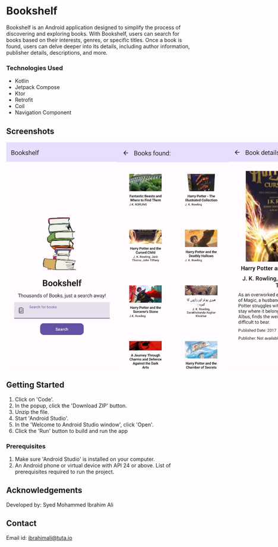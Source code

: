# Bookshelf

Bookshelf is an Android application designed to simplify the process of discovering and exploring books. With Bookshelf, users can  search for books based on their interests, genres, or specific titles. Once a book is found, users can delve deeper into its details, including author information, publisher details, descriptions, and more.

### Technologies Used

- Kotlin
- Jetpack Compose
- Ktor
- Retrofit
- Coil
- Navigation Component

## Screenshots
<div style="display: flex;">

<img src="ss1.jpeg" alt="Screenshot 1" width="300" style="margin-right: 500;">
<img src="ss2.jpeg" alt="Screenshot 2" width="300" style="margin-right: 500;">
<img src="ss3.jpeg" alt="Screenshot 3" width="300">
</div>

## Getting Started

1. Click on 'Code'. 
2. In the popup, click the 'Download ZIP' button.
3. Unzip the file.
4. Start 'Android Studio'.
5. In the 'Welcome to Android Studio window', click 'Open'.
6. Click the 'Run' button to build and run the app

### Prerequisites
1. Make sure 'Android Studio' is installed on your computer.
2. An Android phone or virtual device with API 24 or above.
List of prerequisites required to run the project.


## Acknowledgements

Developed by: Syed Mohammed Ibrahim Ali

## Contact

Email id: ibrahimali@tuta.io
